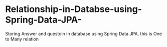# Relationship-in-Databse-using-Spring-Data-JPA-
Storing Answer and questoin in database using Spring Data JPA, this is One to Many relation
